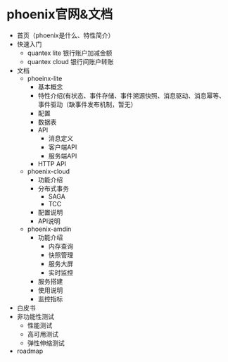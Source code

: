 # phoenix官网&文档

- 首页（phoenix是什么、特性简介）
- 快速入门
    - quantex lite 银行账户加减金额
    - quantex cloud 银行间账户转账
- 文档
    - phoeinx-lite
        - 基本概念
        - 特性介绍(有状态、事件存储、事件溯源快照、消息驱动、消息幂等、事件驱动（缺事件发布机制，暂无）
        - 配置
        - 数据表
        - API
            - 消息定义
            - 客户端API
            - 服务端API
        - HTTP API
    - phoenix-cloud
        - 功能介绍
        - 分布式事务
            - SAGA
            - TCC
        - 配置说明
        - API说明
    - phoenix-amdin
        - 功能介绍
            - 内存查询
            - 快照管理
            - 服务大屏
            - 实时监控
        - 服务搭建
        - 使用说明
        - 监控指标
- 白皮书
- 非功能性测试
  - 性能测试
  - 高可用测试
  - 弹性伸缩测试
- roadmap
